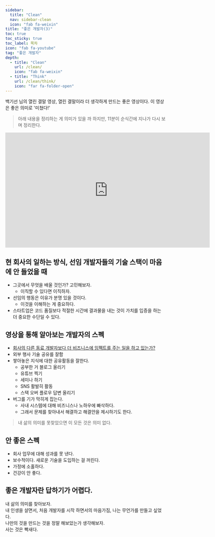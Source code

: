 ```yaml
---
sidebar:
  title: "Clean"
  nav: sidebar-clean
  icon: "fab fa-weixin"
title: "좋은 개발자(3)"
toc: true
toc_sticky: true
toc_label: 목차
icon: "fab fa-youtube"
tag: "좋은 개발자"
depth: 
  - title: "Clean"
    url: /clean/
    icon: "fab fa-weixin"
  - title: "Think"
    url: /clean/think/
    icon: "far fa-folder-open"
---
```

백기선 님의 열린 결말 영상, 열린 결말이라 더 생각하게 만드는 좋은 영상이다.
이 영상은 좋은 의미로 '미쳤다!'

> 아래 내용을 정리하는 게 의미가 있을 까 하지만, 11분이 순식간에 지나가 다시 보며 정리한다.

<iframe width="640" height="360" src="https://www.youtube-nocookie.com/embed/2f-0BQ6T12M" frameborder="0" allowfullscreen></iframe>

## 현 회사의 일하는 방식, 선임 개발자들의 기술 스택이 마음에 안 들었을 때
- 그곳에서 무엇을 배울 것인가? 고민해보자.
  * 이직할 수 있다면 이직하자.
- 선임의 행동은 이유가 분명 있을 것이다.
  * 이것을 이해하는 게 중요하다.
- 스타트업은 코드 품질보다 적절한 시간에 결과물을 내는 것이 가치를 입증을 하는 더 중요한 수단일 수 있다.

## 영상을 통해 알아보는 개발자의 스펙
- <u>회사의 다른 동료 개발자보다 더 비즈니스에 임펙트를 주는 일을 하고 있는가?</u>
- 외부 행사 기술 공유를 잘함
- 쌓아놓은 지식에 대한 공유활동을 잘한다.
  * 공부한 거 블로그 올리기
  * 유튜브 찍기
  * 세미나 하기
  * SNS 활발히 활동
  * 스택 오버 플로우 답변 올리기
- 버그를 기가 막히게 잡는다.
  * 사내 시스템에 대해 비즈니스나 노하우에 빠삭하다.
  * 그래서 문제를 찾아내서 해결하고 해결안을 제시하기도 한다.
  
> 내 삶의 의미를 못찾았으면 이 모든 것은 의미 없다.

## 안 좋은 스펙
- 회사 업무에 대해 성과를 못 낸다.
- 보수적이다. 새로운 기술을 도입하는 걸 꺼린다.
- 가정에 소홀하다.
- 건강이 안 좋다.

## 좋은 개발자란 답하기가 어렵다.
내 삶의 의미를 찾아보자.  
내 인생을 살면서, 처음 개발자를 시작 하면서의 마음가짐, 나는 무언가를 만들고 싶었다.  
나만의 것을 만드는 것을 정말 해보았는가 생각해보자.  
사는 것은 빡새다.


